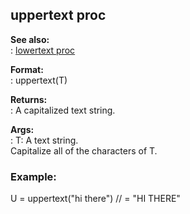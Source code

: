 ## uppertext proc    
**See also:**    
:   [lowertext proc](/proc/lowertext)    
<!-- -->    
**Format:**    
:   uppertext(T)    
<!-- -->    
**Returns:**    
:   A capitalized text string.    
<!-- -->    
**Args:**    
:   T: A text string.    
Capitalize all of the characters of T.    
### Example:    
U = uppertext(\"hi there\") // = \"HI THERE\"  
